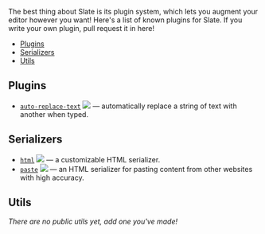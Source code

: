 
The best thing about Slate is its plugin system, which lets you augment your editor however you want! Here's a list of known plugins for Slate. If you write your own plugin, pull request it in here!

- [Plugins](#plugins)
- [Serializers](#serializers)
- [Utils](#utils)


## Plugins

- [`auto-replace-text`](https://github.com/ianstormtaylor/slate-auto-replace-text) ![](https://img.shields.io/npm/dm/slate-auto-replace-text.svg) — automatically replace a string of text with another when typed.


## Serializers

- [`html`](https://github.com/ianstormtaylor/slate-html) ![](https://img.shields.io/npm/dm/slate-auto-replace-text.svg) — a customizable HTML serializer.
- [`paste`](https://github.com/ianstormtaylor/slate-paste) ![](https://img.shields.io/npm/dm/slate-auto-replace-text.svg) — an HTML serializer for pasting content from other websites with high accuracy.


## Utils

_There are no public utils yet, add one you've made!_
